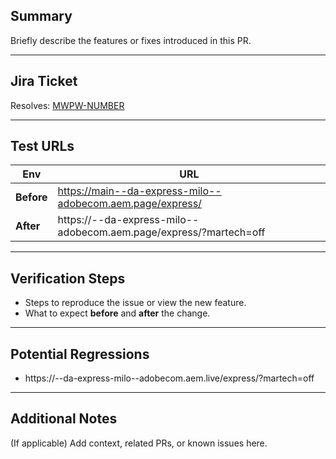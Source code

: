 ## Summary

Briefly describe the features or fixes introduced in this PR.

---

## Jira Ticket

Resolves: [MWPW-NUMBER](https://jira.corp.adobe.com/browse/MWPW-NUMBER)

---

## Test URLs

| Env | URL |
|-------------|-----|
| **Before**  | https://main--da-express-milo--adobecom.aem.page/express/ |
| **After**   | https://<branch>--da-express-milo--adobecom.aem.page/express/?martech=off |

---

## Verification Steps

- Steps to reproduce the issue or view the new feature.
- What to expect **before** and **after** the change.

---

## Potential Regressions

- https://<branch>--da-express-milo--adobecom.aem.live/express/?martech=off

---

## Additional Notes

(If applicable) Add context, related PRs, or known issues here.
